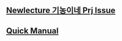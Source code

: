## [Newlecture 기농이네 Prj Issue](/기농이네_prj/Newlecture_기농이네_Prj_Issue.md)

## [Quick Manual](obsidian://open?vault=Obsidian%20Vault&file=Quick%20Manual)
